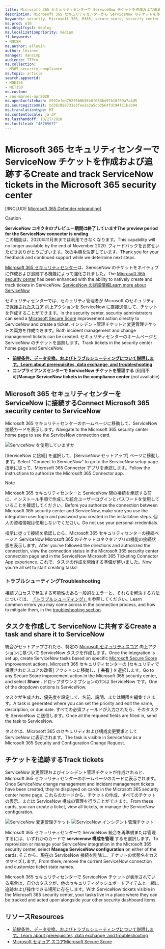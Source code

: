 ```yaml
---
title: Microsoft 365 セキュリティセンターで ServiceNow チケットを作成および追跡する
description: Microsoft 365 セキュリティセンターから ServiceNow のチケットを作成および追跡する方法について説明します。
keywords: security, Microsoft 365, M365, secure score, security center, ServiceNow, チケット, tasks
ms.prod: w10
ms.mktglfcycl: deploy
ms.localizationpriority: medium
f1.keywords:
- NOCSH
ms.author: ellevin
author: levinec
manager: dansimp
audience: ITPro
ms.collection:
- M365-security-compliance
ms.topic: article
search.appverid:
- MOE150
- MET150
ms.custom:
- seo-marvel-apr2020
ms.openlocfilehash: 8992efdd79295b6b56b8f033bd97b10f59a7a4d5
ms.sourcegitcommit: bd36c88e731e3fee2a3a5cb3564fdc94f11bab94
ms.translationtype: MT
ms.contentlocale: ja-JP
ms.lasthandoff: 10/27/2020
ms.locfileid: "48769677"
---
```

# <a name="create-and-track-servicenow-tickets-in-the-microsoft-365-security-center"></a><span data-ttu-id="622dd-104">Microsoft 365 セキュリティセンターで ServiceNow チケットを作成および追跡する</span><span class="sxs-lookup"><span data-stu-id="622dd-104">Create and track ServiceNow tickets in the Microsoft 365 security center</span></span>

[!INCLUDE [Microsoft 365 Defender rebranding](../includes/microsoft-defender.md)]

>[!CAUTION]
><span data-ttu-id="622dd-105">**ServiceNow コネクタのプレビュー期間は終了しています**</span><span class="sxs-lookup"><span data-stu-id="622dd-105">**The preview period for the ServiceNow connector is ending**</span></span><br>
><span data-ttu-id="622dd-106">この機能は、2020年11月末までは利用できなくなります。</span><span class="sxs-lookup"><span data-stu-id="622dd-106">This capability will no longer available by the end of November 2020.</span></span> <span data-ttu-id="622dd-107">フィードバックをお寄せいただきありがとうございます。次の手順を決定しています。</span><span class="sxs-lookup"><span data-stu-id="622dd-107">Thank you for your feedback and continued support while we determine next steps.</span></span>

<span data-ttu-id="622dd-108">[Microsoft 365 セキュリティセンター](overview-security-center.md)は、ServiceNow のチケットをネイティブに作成および追跡する機能によって強化されました。</span><span class="sxs-lookup"><span data-stu-id="622dd-108">The [Microsoft 365 security center](overview-security-center.md) has been enhanced with the ability to natively create and track tickets in ServiceNow.</span></span> [<span data-ttu-id="622dd-109">ServiceNow の詳細情報</span><span class="sxs-lookup"><span data-stu-id="622dd-109">Learn more about ServiceNow</span></span>](https://www.servicenow.com/)

<span data-ttu-id="622dd-110">セキュリティセンターでは、セキュリティ管理者が Microsoft のセキュリティ [で保護されたスコア](microsoft-secure-score.md) 向上アクションを ServiceNow に直接送信して、チケットを作成することができます。</span><span class="sxs-lookup"><span data-stu-id="622dd-110">In the security center, security administrators can send a [Microsoft Secure Score](microsoft-secure-score.md) improvement action directly to ServiceNow and create a ticket.</span></span> <span data-ttu-id="622dd-111">インシデント管理チケットと変更管理チケットの両方を作成できます。</span><span class="sxs-lookup"><span data-stu-id="622dd-111">Both incident management and change management tickets can be created.</span></span> <span data-ttu-id="622dd-112">セキュリティセンターのホームページと ServiceNow のチケットを追跡します。</span><span class="sxs-lookup"><span data-stu-id="622dd-112">Track tickets in the security center home page and ServiceNow.</span></span>

- [<span data-ttu-id="622dd-113">**前提条件、データ交換、およびトラブルシューティングについて説明します。**</span><span class="sxs-lookup"><span data-stu-id="622dd-113">**Learn about prerequisites, data exchange, and troubleshooting**</span></span>](tickets.md)
- <span data-ttu-id="622dd-114">**コンプライアンスセンターで ServiceNow チケットを管理する** (利用不可)</span><span class="sxs-lookup"><span data-stu-id="622dd-114">**Manage ServiceNow tickets in the compliance center** (not available)</span></span>

## <a name="connect-microsoft-365-security-center-to-servicenow"></a><span data-ttu-id="622dd-115">Microsoft 365 セキュリティセンターを ServiceNow に接続する</span><span class="sxs-lookup"><span data-stu-id="622dd-115">Connect Microsoft 365 security center to ServiceNow</span></span>

<span data-ttu-id="622dd-116">Microsoft 365 セキュリティセンターのホームページに移動して、ServiceNow 接続カードを表示します。</span><span class="sxs-lookup"><span data-stu-id="622dd-116">Navigate to the Microsoft 365 security center home page to see the ServiceNow connection card.</span></span>

![ServiceNow を使用していますか](../../media/do-you-use-servicenow-250.png)

<span data-ttu-id="622dd-118">[ServiceNow に接続] を選択して、[ServiceNow セットアップ] ページに移動します。</span><span class="sxs-lookup"><span data-stu-id="622dd-118">Select "Connect to ServiceNow" to go to the ServiceNow setup page.</span></span> <span data-ttu-id="622dd-119">指示に従って、Microsoft 365 Connector アプリを承認します。</span><span class="sxs-lookup"><span data-stu-id="622dd-119">Follow the instructions to authorize the Microsoft 365 Connector app.</span></span>

> [!NOTE]
> <span data-ttu-id="622dd-120">Microsoft 365 セキュリティセンターと ServiceNow 間の接続を承認する前に、インストール手順で作成した統合ユーザーログインとパスワードを使用していることを確認してください。</span><span class="sxs-lookup"><span data-stu-id="622dd-120">Before you authorize the connection between Microsoft 365 security center and ServiceNow, make sure you use the integration user login and password you created in the installation steps.</span></span> <span data-ttu-id="622dd-121">個人の資格情報は使用しないでください。</span><span class="sxs-lookup"><span data-stu-id="622dd-121">Do not use your personal credentials.</span></span>

<span data-ttu-id="622dd-122">指示に従って接続を承認したら、Microsoft 365 セキュリティセンターの接続ページと ServiceNow Microsoft 365 のチケットコネクタアプリの機能の接続状態を表示します。</span><span class="sxs-lookup"><span data-stu-id="622dd-122">After you've followed the directions and authorized the connection, view the connection status in the Microsoft 365 security center connection page and in the ServiceNow Microsoft 365 Ticketing Connector App experience.</span></span> <span data-ttu-id="622dd-123">これで、タスクの作成を開始する準備が整いました。</span><span class="sxs-lookup"><span data-stu-id="622dd-123">Now you're all set to start creating tasks!</span></span>

### <a name="troubleshooting"></a><span data-ttu-id="622dd-124">トラブルシューティング</span><span class="sxs-lookup"><span data-stu-id="622dd-124">Troubleshooting</span></span>

<span data-ttu-id="622dd-125">接続プロセスで発生する可能性のある一般的なエラーと、それらを解決する方法については、 [「トラブルシューティング」](tickets.md#troubleshooting)を参照してください。</span><span class="sxs-lookup"><span data-stu-id="622dd-125">Learn common errors you may come across in the connection process, and how to mitigate them, in the [troubleshooting section](tickets.md#troubleshooting).</span></span>

## <a name="create-a-task-and-share-it-to-servicenow"></a><span data-ttu-id="622dd-126">タスクを作成して ServiceNow に共有する</span><span class="sxs-lookup"><span data-stu-id="622dd-126">Create a task and share it to ServiceNow</span></span>

<span data-ttu-id="622dd-127">統合がセットアップされたら、特定の [Microsoft セキュリティスコア](microsoft-secure-score.md) 向上アクションに基づいて ServiceNow タスクを作成します。</span><span class="sxs-lookup"><span data-stu-id="622dd-127">Once the integration is set up, create ServiceNow tasks based on specific [Microsoft Secure Score](microsoft-secure-score.md) improvement actions.</span></span> <span data-ttu-id="622dd-128">Microsoft 365 セキュリティセンターの [セキュリティで保護されたスコアの改善] アクションに移動し、[ **共有** ] を選択します。</span><span class="sxs-lookup"><span data-stu-id="622dd-128">Go to any Secure Score improvement action in the Microsoft 365 security center, and select **Share** .</span></span> <span data-ttu-id="622dd-129">ドロップダウンオプションの1つは ServiceNow です。</span><span class="sxs-lookup"><span data-stu-id="622dd-129">One of the dropdown options is ServiceNow.</span></span>

<span data-ttu-id="622dd-130">タスクが生成され、優先度を設定して、名前、説明、または期限を編集できます。</span><span class="sxs-lookup"><span data-stu-id="622dd-130">A task is generated where you can set the priority and edit the name, description, or due date.</span></span> <span data-ttu-id="622dd-131">すべての必須フィールドが入力されたら、そのタスクを ServiceNow に送信します。</span><span class="sxs-lookup"><span data-stu-id="622dd-131">Once all the required fields are filled in, send the task to ServiceNow.</span></span>

<span data-ttu-id="622dd-132">タスクは、Microsoft 365 のセキュリティおよび構成変更要求として ServiceNow に表示されます。</span><span class="sxs-lookup"><span data-stu-id="622dd-132">The task is visible in ServiceNow as a Microsoft 365 Security and Configuration Change Request.</span></span>

## <a name="track-tickets"></a><span data-ttu-id="622dd-133">チケットを追跡する</span><span class="sxs-lookup"><span data-stu-id="622dd-133">Track tickets</span></span>

<span data-ttu-id="622dd-134">ServiceNow 変更管理およびインシデント管理チケットが作成されると、Microsoft 365 セキュリティセンターのホームページのカードに表示されます。</span><span class="sxs-lookup"><span data-stu-id="622dd-134">Once ServiceNow change management and incident management tickets have been created, they're displayed on cards in the Microsoft 365 security center home page.</span></span> <span data-ttu-id="622dd-135">これらのカードから、チケットの作成、すべてのチケットの表示、または ServiceNow 構成の管理を行うことができます。</span><span class="sxs-lookup"><span data-stu-id="622dd-135">From these cards, you can create a ticket, view all tickets, or manage the ServiceNow configuration.</span></span>

![ServiceNow 変更管理チケット](../../media/change-management-375.png)  ![ServiceNow インシデント管理チケット](../../media/incident-management-375.png)

<span data-ttu-id="622dd-138">Microsoft 365 セキュリティセンターで ServiceNow 統合を再準備または管理するには、いずれかのカードで **servicenow 構成を管理** するを選択します。</span><span class="sxs-lookup"><span data-stu-id="622dd-138">To reprovision or manage your ServiceNow integration in the Microsoft 365 security center, select **Manage ServiceNow configuration** on either of the cards.</span></span> <span data-ttu-id="622dd-139">そこから、現在の ServiceNow 接続を削除し、チケットの状態名をカスタマイズします。</span><span class="sxs-lookup"><span data-stu-id="622dd-139">From there, remove the current ServiceNow connection and customize ticket state names.</span></span>

<span data-ttu-id="622dd-140">Microsoft 365 セキュリティセンターで ServiceNow チケットが表示されている場合は、自分のタスクが、他のセキュリティダッシュボードアイテムと一緒に追跡および操作できる場所に存在します。</span><span class="sxs-lookup"><span data-stu-id="622dd-140">With ServiceNow tickets visible in the Microsoft 365 security center, your tasks live in a place where they can be tracked and acted upon alongside your other security dashboard items.</span></span>

## <a name="resources"></a><span data-ttu-id="622dd-141">リソース</span><span class="sxs-lookup"><span data-stu-id="622dd-141">Resources</span></span>

- [<span data-ttu-id="622dd-142">前提条件、データ交換、およびトラブルシューティングについて説明します。</span><span class="sxs-lookup"><span data-stu-id="622dd-142">Learn about prerequisites, data exchange, and troubleshooting</span></span>](tickets.md)
- [<span data-ttu-id="622dd-143">Microsoft セキュア スコア</span><span class="sxs-lookup"><span data-stu-id="622dd-143">Microsoft Secure Score</span></span>](microsoft-secure-score.md)
